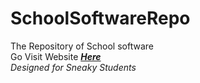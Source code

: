 # SchoolSoftwareRepo

The Repository of School software  
Go Visit Website ***[Here][repo]***  
*Designed for Sneaky Students*

[repo]: https://jakubkwantowy.github.io/SchoolSoftwareRepo/
